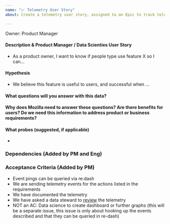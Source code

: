 ```yaml
---
name: "📈 Telemetry User Story"
about: Create a telemetry user story, assigned to an Epic to track telemetry

---
```

Owner: Product Manager

#### Description & Product Manager / Data Scienties User Story
- As a product owner, I want to know if people type use feature X so I can...

#### Hypothesis
- We believe this feature is useful to users, and successful when
...

#### What questions will you answer with this data?

#### Why does Mozilla need to answer these questions? Are there benefits for users? Do we need this information to address product or business requirements?

#### What probes (suggested, if applicable)
- 

### Dependencies (Added by PM and Eng)


### Acceptance Criteria (Added by PM)
- Event pings can be queried via re:dash
- We are sending telemetry events for the actions listed in the requirements
- We have documented the telemetry
- We have asked a data steward to [review](https://github.com/mozilla/data-review/blob/master/request.md) the telemetry
- NOT an AC: Data science to create dashboard or further graphs (this will be a separate issue, this issue is only about hooking up the events described and that they can be queried in re-dash)




